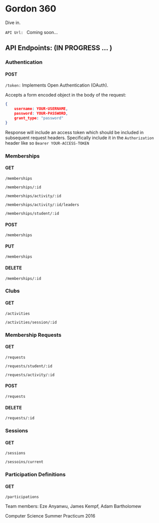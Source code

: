 # Gordon 360

Dive in.

`API Url: ` Coming soon...


## API Endpoints: (IN PROGRESS ... )

### Authentication

#### POST

`/token:` Implements Open Authentication (OAuth). 

Accepts a form encoded object in the body of the request: 
```json
{ 
	username: YOUR-USERNAME, 
	password: YOUR-PASSWORD, 
	grant_type: "password" 
}
```
Response will include an access token which should be included in subsequent request headers.
Specifically include it in the `Authorization` header like so `Bearer YOUR-ACCESS-TOKEN`


### Memberships

#### GET

`/memberships`

`/memberships/:id`

`/memberships/activity/:id`

`/memberships/activity/:id/leaders`

`/memberships/student/:id`

#### POST

`/memberships`

#### PUT 

`/memberships`

#### DELETE

`/memberships/:id`


### Clubs

#### GET

`/activities`

`/activities/session/:id`

### Membership Requests

#### GET

`/requests`

`/requests/student/:id`

`/requests/activity/:id`


#### POST

`/requests`

#### DELETE

`/requests/:id`

### Sessions

#### GET

`/sessions`

`/sessoins/current`

### Participation Definitions

#### GET

`/participations`



Team members: Eze Anyanwu, James Kempf, Adam Bartholomew

Computer Science Summer Practicum 2016

